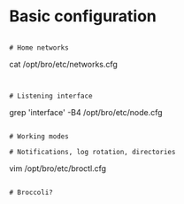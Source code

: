 # Basic configuration

```

# Home networks

```
cat /opt/bro/etc/networks.cfg
```


# Listening interface

```
grep 'interface' -B4 /opt/bro/etc/node.cfg
```

# Working modes

# Notifications, log rotation, directories

```
vim /opt/bro/etc/broctl.cfg
```

# Broccoli?
